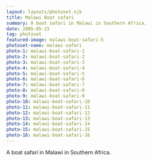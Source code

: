 ```yaml
---
layout: layouts/photoset.njk
title: Malawi Boat safari
summary: A boat safari in Malawi in Southern Africa.
date: 2005-05-15
tag: photoset
featured-image: malawi-boat-safari-5
photoset-name: malawi-safari
photo-1: malawi-boat-safari-1
photo-2: malawi-boat-safari-2
photo-3: malawi-boat-safari-3
photo-4: malawi-boat-safari-4
photo-5: malawi-boat-safari-5
photo-6: malawi-boat-safari-6
photo-7: malawi-boat-safari-7
photo-8: malawi-boat-safari-8
photo-9: malawi-boat-safari-9
photo-10: malawi-boat-safari-10
photo-11: malawi-boat-safari-11
photo-12: malawi-boat-safari-12
photo-13: malawi-boat-safari-13
photo-14: malawi-boat-safari-14
photo-15: malawi-boat-safari-15
photo-16: malawi-boat-safari-16
---
```


A boat safari in Malawi in Southern Africa.

<div class="photoset">
    <div class="photoset-row">
        <figure class="photoset-item">
            <a href=""><img src="/images/photos/{{page.photoset-name}}/{{page.photo-1}}.jpg" class="img-responsive" alt="" title="" />
            <figcaption></figcaption></a>
        </figure>
        <figure class="photoset-item">
            <a href=""><img src="/images/photos/{{page.photoset-name}}/{{page.photo-2}}.jpg" class="img-responsive" alt="" title="" />
            <figcaption></figcaption></a>
        </figure>
    </div>
    <div class="photoset-row">
        <figure class="photoset-item">
            <a href=""><img src="/images/photos/{{page.photoset-name}}/{{page.photo-3}}.jpg" class="img-responsive" alt="" title="" />
            <figcaption></figcaption></a>
        </figure>
        <figure class="photoset-item">
            <a href=""><img src="/images/photos/{{page.photoset-name}}/{{page.photo-4}}.jpg" class="img-responsive" alt="" title="" />
            <figcaption></figcaption></a>
        </figure>
        <figure class="photoset-item">
            <a href=""><img src="/images/photos/{{page.photoset-name}}/{{page.photo-5}}.jpg" class="img-responsive" alt="" title="" />
            <figcaption></figcaption></a>
        </figure>
    </div>
    <div class="photoset-row">
        <figure class="photoset-item">
            <a href=""><img src="/images/photos/{{page.photoset-name}}/{{page.photo-6}}.jpg" class="img-responsive" alt="" title="" />
            <figcaption></figcaption></a>
        </figure>
        <figure class="photoset-item">
            <a href=""><img src="/images/photos/{{page.photoset-name}}/{{page.photo-7}}.jpg" class="img-responsive" alt="" title="" />
            <figcaption></figcaption></a>
        </figure>
    </div>
    <div class="photoset-row">
        <figure class="photoset-item">
            <a href=""><img src="/images/photos/{{page.photoset-name}}/{{page.photo-8}}.jpg" class="img-responsive" alt="" title="" />
            <figcaption></figcaption></a>
        </figure>
        <figure class="photoset-item">
            <a href=""><img src="/images/photos/{{page.photoset-name}}/{{page.photo-9}}.jpg" class="img-responsive" alt="" title="" />
            <figcaption></figcaption></a>
        </figure>
        <figure class="photoset-item">
            <a href=""><img src="/images/photos/{{page.photoset-name}}/{{page.photo-10}}.jpg" class="img-responsive" alt="" title="" />
            <figcaption></figcaption></a>
        </figure>
    </div>
    <div class="photoset-row">
        <figure class="photoset-item">
            <a href=""><img src="/images/photos/{{page.photoset-name}}/{{page.photo-11}}.jpg" class="img-responsive" alt="" title="" />
            <figcaption></figcaption></a>
        </figure>
        <figure class="photoset-item">
            <a href=""><img src="/images/photos/{{page.photoset-name}}/{{page.photo-12}}.jpg" class="img-responsive" alt="" title="" />
            <figcaption></figcaption></a>
        </figure>
    </div>
    <div class="photoset-row">
        <figure class="photoset-item">
            <a href=""><img src="/images/photos/{{page.photoset-name}}/{{page.photo-13}}.jpg" class="img-responsive" alt="" title="" />
            <figcaption></figcaption></a>
        </figure>
        <figure class="photoset-item">
            <a href=""><img src="/images/photos/{{page.photoset-name}}/{{page.photo-14}}.jpg" class="img-responsive" alt="" title="" />
            <figcaption></figcaption></a>
        </figure>
    </div>
    <div class="photoset-row">
        <figure class="photoset-item">
            <a href=""><img src="/images/photos/{{page.photoset-name}}/{{page.photo-15}}.jpg" class="img-responsive" alt="" title="" />
            <figcaption></figcaption></a>
        </figure>
        <figure class="photoset-item">
            <a href=""><img src="/images/photos/{{page.photoset-name}}/{{page.photo-16}}.jpg" class="img-responsive" alt="" title="" />
            <figcaption></figcaption></a>
        </figure>
    </div>
</div>

